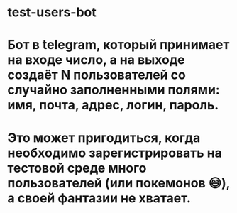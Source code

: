 # test-users-bot
# Бот в telegram, который принимает на входе число, а на выходе создаёт N пользователей со случайно заполненными полями: имя, почта, адрес, логин, пароль.
# Это может пригодиться, когда необходимо зарегистрировать на тестовой среде много пользователей (или покемонов 😄), а своей фантазии не хватает.

